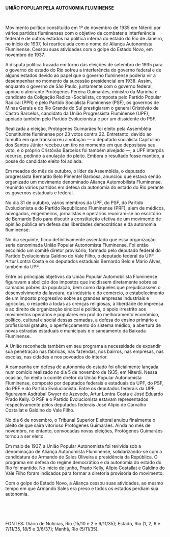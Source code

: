 **UNIÃO POPULAR PELA AUTONOMIA FLUMINENSE**

 

Movimento político constituído em 1º de novembro de 1935 em Niterói por
vários partidos fluminenses com o objetivo de combater a interferência
federal e de outros estados na política interna do estado do Rio de
Janeiro, no início de 1937, foi rearticulada com o nome de Aliança
Autonomista Fluminense. Cessou suas atividades com o golpe do Estado
Novo, em novembro de 1937.

A disputa política travada em torno das eleições de setembro de 1935
para o governo do estado do Rio sofreu a interferência do governo
federal e de alguns estados devido ao papel que o governo fluminense
poderia vir a desempenhar no momento da sucessão presidencial em 1938.
Assim, enquanto o governo de São Paulo, juntamente com o governo
federal, apoiou o almirante Protógenes Pereira Guimarães, ministro da
Marinha e candidato da Coligação Radical-Socialista, composta pelo
Partido Popular Radical (PPR) e pelo Partido Socialista Fluminense
(PSF), os governos de Minas Gerais e do Rio Grande do Sul prestigiaram o
general Cristóvão de Castro Barcelos, candidato da União Progressista
Fluminense (UPF), apoiado também pelo Partido Evolucionista e por um
dissidente do PSF.

Realizada a eleição, Protógenes Guimarães foi eleito pela Assembléia
Constituinte fluminense por 23 votos contra 22. Entretanto, devido ao
tumulto em que transcorreu a votação — o deputado socialista Capitulino
dos Santos Júnior recebeu um tiro no momento em que depositava seu voto,
e o próprio Cristóvão Barcelos foi também alvejado —, a UPF interpôs
recurso, pedindo a anulação do pleito. Embora o resultado fosse mantido,
a posse do candidato eleito foi adiada.

Em meados do mês de outubro, o líder da Assembléia, o deputado
progressista Bernardo Belo Pimentel Barbosa, anunciou que estava sendo
organizado um movimento denominado Aliança Automobilista Fluminense,
reunindo vários partidos em defesa da autonomia do estado do Rio perante
os governos estaduais e federal.

No dia 31 de outubro, vários membros da UPF, do PSF, do Partido
Evolucionista e do Partido Republicano Fluminense (PRF), além de
médicos, advogados, engenheiros, jornalistas e operários reuniram-se no
escritório de Bernardo Belo para discutir a constituição efetiva de um
movimento de opinião pública em defesa das liberdades democráticas e da
autonomia fluminense.

No dia seguinte, ficou definitivamente assentado que essa organização
seria denominada União Popular Autonomista Fluminense. Foi então
escolhido um comitê diretor provisório, formado pelo deputado federal do
Partido Evolucionista Galdino do Vale Filho, o deputado federal da UPF
Artur Lontra Costa e os deputados estaduais Bernardo Belo e Mário Alves,
também da UPF.

Entre os principais objetivos da União Popular Automobilista Fluminense
figuravam a abolição dos impostos que incidissem diretamente sobre as
camadas pobres da população, bem como daqueles que prejudicassem o
desenvolvimento da lavoura, da indústria e do comércio, o
estabelecimento de um imposto progressivo sobre as grandes empresas
industriais e agrícolas, o respeito a todas as crenças religiosas, à
liberdade de imprensa e ao direito de organização sindical e política, o
apoio irrestrito aos movimentos operários e populares em prol do
melhoramento econômico, político, cultural e social dessas camadas, a
defesa do ensino primário e profissional gratuito, o aperfeiçoamento do
sistema médico, a abertura de novas estradas estaduais e municipais e o
saneamento da Baixada Fluminense.

A União reconhecia também em seu programa a necessidade de expandir sua
penetração nas fábricas, nas fazendas, nos bairros, nas empresas, nas
escolas, nas cidades e nos povoados do interior.

A campanha em defesa de autonomia do estado foi oficialmente lançada num
comício realizado no dia 5 de novembro de 1935, em Niterói. Nessa
ocasião, foi eleito o comitê diretor da União Popular Autonomista
Fluminense, composto por deputados federais e estaduais da UPF, do PSF,
do PRF e do Partido Evolucionista. Entre os deputados federais da UPF
figuravam Asdrúbal Gwyer de Azevedo, Artur Lontra Costa e José Eduardo
Prado Kelly. O PSF e o Partido Evolucionista estavam representados
respectivamente pelos deputados federais José Alípio de Carvalho
Costallat e Galdino do Vale Filho.

No dia 6 de novembro, o Tribunal Superior Eleitoral anulou finalmente o
pleito de que saíra vitorioso Protógenes Guimarães. Ainda no mês de
novembro, no entanto, convocadas novas eleições, Protógenes Guimarães
tornou a ser eleito.

Em maio de 1937, a União Popular Autonomista foi revivida sob a
denominação de Aliança Autonomista Fluminense, solidarizando-se com a
candidatura de Armando de Sales Oliveira à presidência da República. O
programa em defesa do regime democrático e da autonomia do estado do Rio
foi mantido. No início de junho, Prado Kelly, Alípio Costallat e Galdino
do Vale Filho foram indicados para formar a diretoria provisória do
movimento.

Com o golpe do Estado Novo, a Aliança cessou suas atividades, ao mesmo
tempo em que Armando Sales era preso e todos os estados perdiam sua
autonomia.

 

 

FONTES: Diário de Notícias, Rio (15/10 e 2 e 6/11/35); Estado, Rio (1,
2, 6 e 7/11/35, 18/5 e 3/6/37); Manhã, Rio (5/11/35).

 
